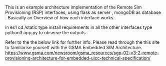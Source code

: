 This is an example architecture implementation of the Remote Sim Provisioning (RSP) interfaces, using flask as server , mongoDB as database . Basically an Overview of how each interface works.

in es1 cd /static type install requirements 
in all the other interfaces type python3 app.py to observe the outputs

Refer to the the below link for further info. Please read through the this site to familiarise yourself with the GSMA Embedded SIM Architecture.
https://www.gsma.com/newsroom/gsma_resources/sgp-02-v3-2-remote-provisioning-architecture-for-embedded-uicc-technical-specification/
